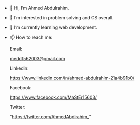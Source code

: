 - 👋 Hi, I’m Ahmed Abdulrahim.
- 👀 I’m interested in problem solving and CS overall.
- 🌱 I’m currently learning web development.
- 📫 How to reach me: 
 
  Email:

  medo1562003@gmail.com

  Linkedin:

  https://www.linkedin.com/in/ahmed-abdulrahim-21a4b91b0/

  Facebook:

  https://www.facebook.com/MaStEr15603/
  
  Twitter:
  
  "https://twitter.com/AhmedAbdlrahim_"


<!---
MaStEr156/MaStEr156 is a ✨ special ✨ repository because its `README.md` (this file) appears on your GitHub profile.
You can click the Preview link to take a look at your changes.
--->
